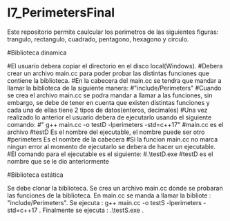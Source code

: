 # I7_PerimetersFinal

Este repositorio permite caulcular los perimetros de las siguientes figuras:
trangulo, rectangulo, cuadrado, pentagono, hexagono y circulo.

#Biblioteca dinamica

#El usuario debera copiar el directorio en el disco local(Windows).
#Debera crear un archivo main.cc para poder probar las distintas funciones que contiene la biblioteca.
#En la cabecera del main.cc se tendra que mandar a llamar la biblioteca de la siguiente manera:
#"include/Perimeters"
#Cuando se crea el archivo main.cc se podra mandar a llamar a las funciones, sin embargo, se debe de tener en cuenta que existen distintas funciones y cada una de ellas tiene 2 tipos de datos(enteros, decimales)
#Una vez realizado lo anterior el usuario debera de ejecutarlo usando el siguiente comando:
#" g++ main.cc -o testD  -lperimeters -std=c++17"
#main.cc es el archivo
#testD Es el nombre del ejecutable, el nombre puede ser otro
#perimeters Es el nombre de la cabecera
#Si la funcion main.cc no marca ningun error al momento de ejecutarlo se debera de hacer un ejecutable.
#El comando para el ejecutable es el siguiente:
#.\testD.exe
#testD es el nombre que se le dio anteriormente

#Biblioteca estática

Se debe clonar la biblioteca.
Se crea un archivo main.cc donde se probaran las funciones de la biblioteca.
En main.cc se manda a llamar la bibliote : "include/Perimeters".
Se ejecuta :  g++ main.cc -o testS -lperimeters -std=c++17 .
Finalmente se ejecuta : .\testS.exe .
